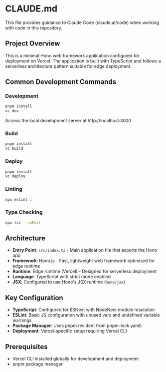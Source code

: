 # CLAUDE.md

This file provides guidance to Claude Code (claude.ai/code) when working with code in this repository.

## Project Overview

This is a minimal Hono web framework application configured for deployment on Vercel. The application is built with TypeScript and follows a serverless architecture pattern suitable for edge deployment.

## Common Development Commands

### Development
```bash
pnpm install
vc dev
```
Access the local development server at http://localhost:3000

### Build
```bash
pnpm install
vc build
```

### Deploy
```bash
pnpm install  
vc deploy
```

### Linting
```bash
npx eslint .
```

### Type Checking
```bash
npx tsc --noEmit
```

## Architecture

- **Entry Point**: `src/index.ts` - Main application file that exports the Hono app
- **Framework**: Hono.js - Fast, lightweight web framework optimized for edge runtime
- **Runtime**: Edge runtime (Vercel) - Designed for serverless deployment
- **Language**: TypeScript with strict mode enabled
- **JSX**: Configured to use Hono's JSX runtime (`hono/jsx`)

## Key Configuration

- **TypeScript**: Configured for ESNext with NodeNext module resolution
- **ESLint**: Basic JS configuration with unused vars and undefined variable warnings
- **Package Manager**: Uses pnpm (evident from pnpm-lock.yaml)
- **Deployment**: Vercel-specific setup requiring Vercel CLI

## Prerequisites

- Vercel CLI installed globally for development and deployment
- pnpm package manager
